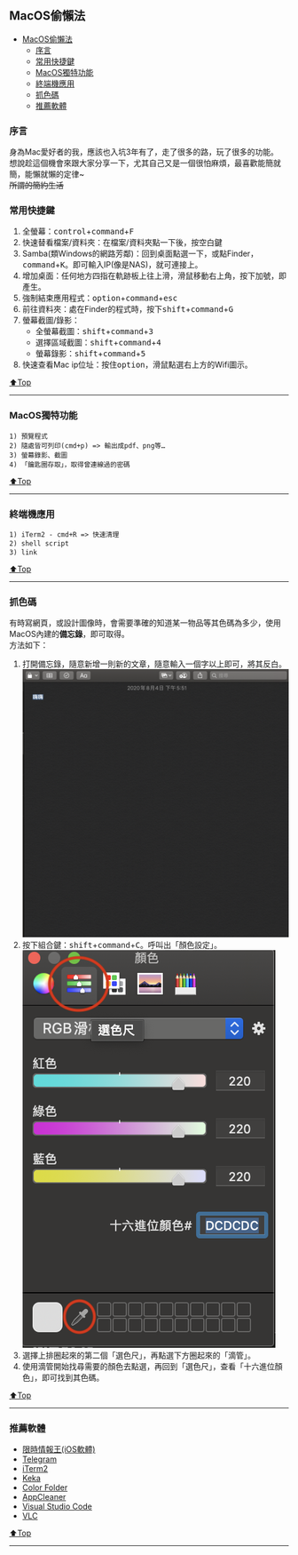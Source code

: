 ## MacOS偷懶法
<!-- TOC -->

- [MacOS偷懶法](#macos%E5%81%B7%E6%87%B6%E6%B3%95)
    - [序言](#%E5%BA%8F%E8%A8%80)
    - [常用快捷鍵](#%E5%B8%B8%E7%94%A8%E5%BF%AB%E6%8D%B7%E9%8D%B5)
    - [MacOS獨特功能](#macos%E7%8D%A8%E7%89%B9%E5%8A%9F%E8%83%BD)
    - [終端機應用](#%E7%B5%82%E7%AB%AF%E6%A9%9F%E6%87%89%E7%94%A8)
    - [抓色碼](#%E6%8A%93%E8%89%B2%E7%A2%BC)
    - [推薦軟體](#%E6%8E%A8%E8%96%A6%E8%BB%9F%E9%AB%94)

<!-- /TOC -->

### 序言
身為Mac愛好者的我，應該也入坑3年有了，走了很多的路，玩了很多的功能。  
想說趁這個機會來跟大家分享一下，尤其自己又是一個很怕麻煩，最喜歡能簡就簡，能懶就懶的定律~  
~~所謂的簡約生活~~


### 常用快捷鍵
1) 全螢幕：<kbd>control</kbd>+<kbd>command</kbd>+<kbd>F</kbd>
2) 快速替看檔案/資料夾：在檔案/資料夾點一下後，按<kbd>空白鍵</kbd>
3) Samba(類Windows的網路芳鄰)：回到桌面點選一下，或點Finder，<kbd>command</kbd>+<kbd>K</kbd>。即可輸入IP(像是NAS)，就可連接上。
4) 增加桌面：任何地方四指在軌跡板上往上滑，滑鼠移動右上角，按下加號，即產生。
5) 強制結束應用程式：<kbd>option</kbd>+<kbd>command</kbd>+<kbd>esc</kbd>
6) 前往資料夾：處在Finder的程式時，按下<kbd>shift</kbd>+<kbd>command</kbd>+<kbd>G</kbd>
7) 螢幕截圖/錄影：
    - 全螢幕截圖：<kbd>shift</kbd>+<kbd>command</kbd>+<kbd>3</kbd>
    - 選擇區域截圖：<kbd>shift</kbd>+<kbd>command</kbd>+<kbd>4</kbd>
    - 螢幕錄影：<kbd>shift</kbd>+<kbd>command</kbd>+<kbd>5</kbd>
8) 快速查看Mac ip位址：按住<kbd>option</kbd>，滑鼠點選右上方的Wifi圖示。

[⬆️Top](#MacOS偷懶法)

---

### MacOS獨特功能
    1) 預覽程式
    2) 隨處皆可列印(cmd+p) => 輸出成pdf、png等…
    3) 螢幕錄影、截圖
    4) 「鑰匙圈存取」，取得曾連線過的密碼

[⬆️Top](#MacOS偷懶法)

---

### 終端機應用
    1) iTerm2 - cmd+R => 快速清理
    2) shell script
    3) link

[⬆️Top](#MacOS偷懶法)

---

### 抓色碼
有時寫網頁，或設計圖像時，會需要準確的知道某一物品等其色碼為多少，使用MacOS內建的**備忘錄**，即可取得。  
方法如下：  
1) 打開備忘錄，隨意新增一則新的文章，隨意輸入一個字以上即可，將其反白。  
![](./assets/備忘錄查色碼01.png)
2) 按下組合鍵：<kbd>shift</kbd>+<kbd>command</kbd>+<kbd>C</kbd>。呼叫出「顏色設定」。
![](./assets/備忘錄查色碼02.png)
3) 選擇上排圈起來的第二個「選色尺」，再點選下方圈起來的「滴管」。
4) 使用滴管開始找尋需要的顏色去點選，再回到「選色尺」，查看「十六進位顏色」，即可找到其色碼。

[⬆️Top](#MacOS偷懶法)

---

### 推薦軟體
- [限時情報王(iOS軟體)](https://apps.apple.com/tw/app/限時情報王/id1119596304)
- [Telegram](https://telegram.org)
- [iTerm2](https://www.iterm2.com)
- [Keka](https://www.keka.io/zh-tw/)
- [Color Folder](https://apps.apple.com/tw/app/color-folder-master-%E6%AA%94%E6%A1%88%E5%A4%BE%E9%A1%8F%E8%89%B2%E4%B8%80%E9%8D%B5%E6%9B%B4%E6%94%B9/id1450345160?mt=12)
- [AppCleaner](https://freemacsoft.net/appcleaner/)
- [Visual Studio Code](https://code.visualstudio.com)
- [VLC](https://www.videolan.org/vlc/index.zh-TW.html)

[⬆️Top](#MacOS偷懶法)

---
